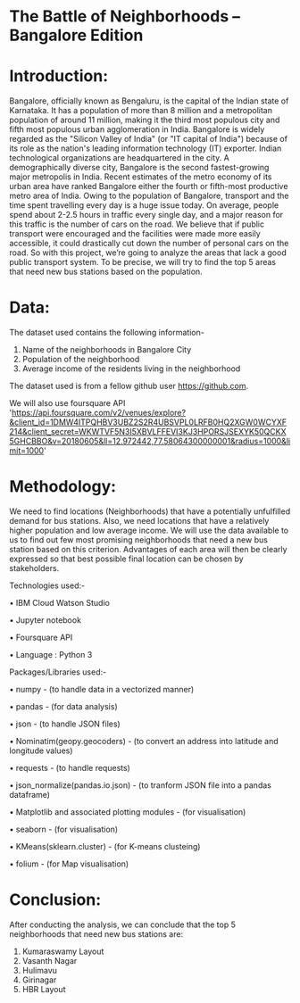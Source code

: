 # The Battle of Neighborhoods – Bangalore Edition
# Introduction:
Bangalore, officially known as Bengaluru, is the capital of the Indian state of Karnataka. It has a population of more than 8 million and a metropolitan population of around 11 million, making it the third most populous city and fifth most populous urban agglomeration in India. Bangalore is widely regarded as the "Silicon Valley of India" (or "IT capital of India") because of its role as the nation's leading information technology (IT) exporter. Indian technological organizations are headquartered in the city. A demographically diverse city, Bangalore is the second fastest-growing major metropolis in India. Recent estimates of the metro economy of its urban area have ranked Bangalore either the fourth or fifth-most productive metro area of India.
Owing to the population of Bangalore, transport and the time spent travelling every day is a huge issue today. On average, people spend about 2-2.5 hours in traffic every single day, and a major reason for this traffic is the number of cars on the road. We believe that if public transport were encouraged and the facilities were made more easily accessible, it could drastically cut down the number of personal cars on the road. So with this project, we’re going to analyze the areas that lack a good public transport system. To be precise, we will try to find the top 5 areas that need new bus stations based on the population.
# Data: 
The dataset used contains the following information-
1.	Name of the neighborhoods in Bangalore City
2.	Population of the neighborhood
3.	Average income of the residents living in the neighborhood

The dataset used is from a fellow github user https://github.com.

We will also use foursquare API 'https://api.foursquare.com/v2/venues/explore?&client_id=1DMW4ITPQHBV3UBZ2S2R4UBSVPL0LRFB0HQ2XGW0WCYXF214&client_secret=WKWTVF5N3I5XBVLFFEVI3KJ3HPORSJSEXYK50QCKX5GHCBBO&v=20180605&ll=12.972442,77.58064300000001&radius=1000&limit=1000'

# Methodology:
We need to find locations (Neighborhoods) that have a potentially unfulfilled demand for bus stations. Also, we need locations that have a relatively higher population and low average income. We will use the data available to us to find out few most promising neighborhoods that need a new bus station based on this criterion. Advantages of each area will then be clearly expressed so that best possible final location can be chosen by stakeholders.

Technologies used:-

•	IBM Cloud Watson Studio

•	Jupyter notebook

•	Foursquare API

•	Language : Python 3

Packages/Libraries used:-

•	numpy - (to handle data in a vectorized manner)

•	pandas - (for data analysis)

•	json - (to handle JSON files)

•	Nominatim(geopy.geocoders) - (to convert an address into latitude and longitude values)

•	requests - (to handle requests)

•	json_normalize(pandas.io.json) - (to tranform JSON file into a pandas dataframe)

•	Matplotlib and associated plotting modules - (for visualisation)

•	seaborn - (for visualisation)

•	KMeans(sklearn.cluster) - (for K-means clusteing)

•	folium - (for Map visualisation)

# Conclusion: 
After conducting the analysis, we can conclude that the top 5 neighborhoods that need new bus stations are:
1. Kumaraswamy Layout
2. Vasanth Nagar
3. Hulimavu
4. Girinagar
5. HBR Layout
